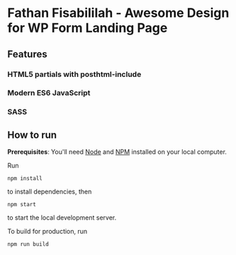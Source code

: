 # Fathan Fisabililah - Awesome Design for WP Form Landing Page

## Features

### HTML5 partials with posthtml‑include
### Modern ES6 JavaScript
### SASS
## How to run

**Prerequisites**: You'll need [Node](https://nodejs.org) and [NPM](https://docs.npmjs.com/downloading-and-installing-node-js-and-npm) installed on your local computer.

Run

```
npm install
```

to install dependencies, then

```
npm start
```

to start the local development server.

To build for production, run

```
npm run build
```
